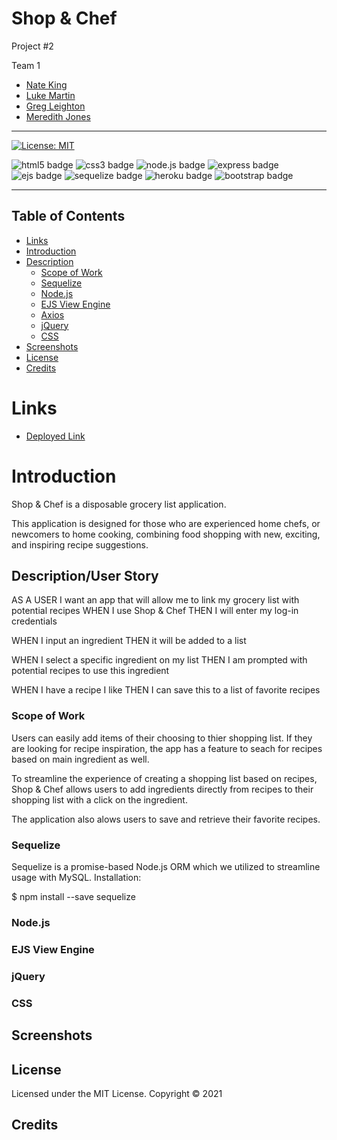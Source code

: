 # Shop & Chef
Project #2

Team 1

 + [Nate King](https://github.com/natemking)
 + [Luke Martin](https://github.com/LukeMartin-123)
 + [Greg Leighton](https://github.com/preussenfahrer)
 + [Meredith Jones](https://github.com/meredithajones)  
---

[![License: MIT](https://img.shields.io/badge/License-MIT-yellow.svg)](https://github.com/natemking/shop_n_chef/blob/main/LICENSE)

![html5 badge](https://img.shields.io/badge/html5%20-%23E34F26.svg?&style=flat&logo=html5&logoColor=white)
![css3 badge](https://img.shields.io/badge/css3%20-%231572B6.svg?&style=flat&logo=css3&logoColor=white)
![node.js badge](https://img.shields.io/badge/node.js%20-%2343853D.svg?&style=flat&logo=node.js&logoColor=white)
![express badge](https://img.shields.io/badge/express.js%20-%23404d59.svg?&style=flat)
![ejs badge](https://img.shields.io/badge/%20EJS%20-%23B4CA65.svg?&style=flatColor=white%22/)
![sequelize badge](https://img.shields.io/badge/Sequelize-%2304AFEF.svg?&style=flat&logoColor=white)
![heroku badge](https://img.shields.io/badge/heroku%20-%23430098.svg?&style=for-the-badge&logo=heroku&logoColor=white)
![bootstrap badge](https://img.shields.io/badge/bootstrap%20-%23563D7C.svg?&style=flat&logo=bootstrap&logoColor=white)

---
## Table of Contents
 * [Links](#links)
 * [Introduction](#introduction)
 * [Description](#description)
    + [Scope of Work](#scope-of-work)
    + [Sequelize](#sequelize)
    + [Node.js](#nodejs)
    + [EJS View Engine](#ejs-view-engine)
    + [Axios](#axios)
    + [jQuery](#jquery)
    + [CSS](#css)
  * [Screenshots](#screenshots)
  * [License](#license)
  * [Credits](#credits)

# Links

* [Deployed Link]()

# Introduction
  Shop & Chef is a disposable grocery list application. 

   This application is designed for those who are experienced home chefs, or newcomers to home cooking, combining food shopping with new, exciting, and inspiring recipe suggestions. 

## Description/User Story 
  AS A USER I want an app that will allow me to link my grocery list with potential recipes
  WHEN I use Shop & Chef 
  THEN I will enter my log-in credentials

  WHEN I input an ingredient
  THEN it will be added to a list

  WHEN I select a specific ingredient on my list
  THEN I am prompted with potential recipes to use this ingredient

  WHEN I have a recipe I like
  THEN I can save this to a list of favorite recipes


### Scope of Work
Users can easily add items of their choosing to thier shopping list. If they are looking for recipe inspiration, the app has a feature to seach for recipes based on main ingredient as well. 

To streamline the experience of creating a shopping list based on recipes, Shop & Chef allows users to add ingredients directly from recipes to their shopping list with a click on the ingredient. 

The application also alows users to save and retrieve their favorite recipes. 

### Sequelize
  Sequelize is a promise-based Node.js ORM which we utilized to streamline usage with MySQL.
  Installation:

$ npm install --save sequelize


### Node.js

### EJS View Engine
 
### jQuery

### CSS

## Screenshots

<!-- ![app gif](public/assets/images/screenshots/burger_banquet.gif)
<br>

_App Functionality_
<br>

![mobile resolution](public/assets/images/screenshots/burger_banquet_mobile.png)

_Mobile Responsiveness_ -->

## License
Licensed under the MIT License. Copyright © 2021

## Credits

<!-- * [Make elements be clickable after they are returned from an ajax call](https://stackoverflow.com/questions/6594226/jquery-class-selector-not-working/6602120)

* [Better Express routing for Node JS](https://caffeinecoding.com/better-express-routing-for-nodejs/)

* [Toggle a Boolean](https://stackoverflow.com/questions/11604409/how-to-toggle-a-boolean)  -->




